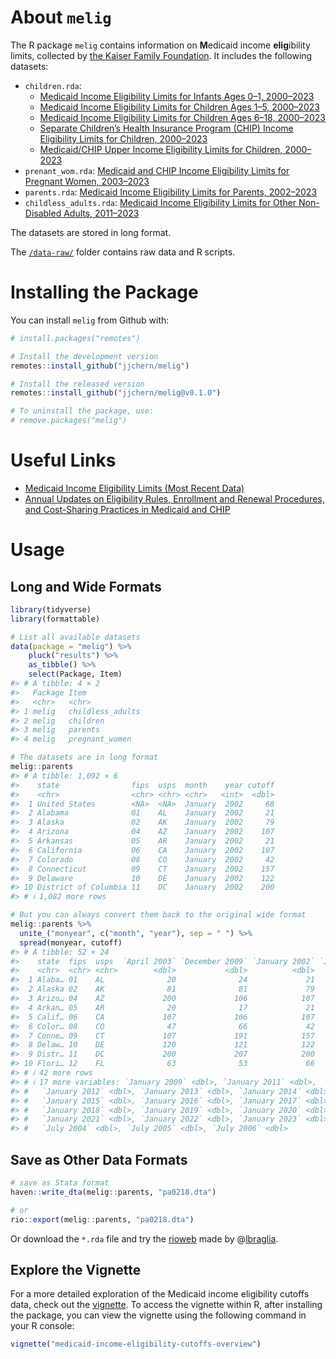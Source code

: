 
<!-- README.md is generated from README.Rmd. Please edit that file -->

# About `melig`

The R package `melig` contains information on **M**edicaid income
**elig**ibility limits, collected by [the Kaiser Family
Foundation](http://kff.org/data-collection/trends-in-medicaid-income-eligibility-limits/).
It includes the following datasets:

- `children.rda`:
  - [Medicaid Income Eligibility Limits for Infants Ages 0–1,
    2000–2023](https://www.kff.org/medicaid/state-indicator/medicaid-income-eligibility-limits-for-infants-ages-0-1/)
  - [Medicaid Income Eligibility Limits for Children Ages 1–5,
    2000–2023](https://www.kff.org/medicaid/state-indicator/medicaid-income-eligibility-limits-for-children-ages-1-5/)
  - [Medicaid Income Eligibility Limits for Children Ages 6–18,
    2000–2023](https://www.kff.org/medicaid/state-indicator/medicaid-income-eligibility-limits-for-children-ages-6-18/)
  - [Separate Children’s Health Insurance Program (CHIP) Income
    Eligibility Limits for Children,
    2000–2023](https://www.kff.org/medicaid/state-indicator/separate-childrens-health-insurance-program-chip-income-eligibility-limits-for-children/)
  - [Medicaid/CHIP Upper Income Eligibility Limits for Children,
    2000–2023](https://www.kff.org/medicaid/state-indicator/medicaidchip-upper-income-eligibility-limits-for-children/)
- `prenant_wom.rda`: [Medicaid and CHIP Income Eligibility Limits for
  Pregnant Women,
  2003–2023](https://www.kff.org/medicaid/state-indicator/medicaid-and-chip-income-eligibility-limits-for-pregnant-women/)
- `parents.rda`: [Medicaid Income Eligibility Limits for Parents,
  2002–2023](https://www.kff.org/medicaid/state-indicator/medicaid-income-eligibility-limits-for-parents/)
- `childless_adults.rda`: [Medicaid Income Eligibility Limits for Other
  Non-Disabled Adults,
  2011–2023](https://www.kff.org/medicaid/state-indicator/medicaid-income-eligibility-limits-for-other-non-disabled-adults/)

The datasets are stored in long format.

The
[`/data-raw/`](https://github.com/jjchern/melig/tree/master/data-raw)
folder contains raw data and R scripts.

# Installing the Package

You can install `melig` from Github with:

``` r
# install.packages("remotes")

# Install the development version
remotes::install_github("jjchern/melig")

# Install the released version
remotes::install_github("jjchern/melig@v0.1.0")

# To uninstall the package, use:
# remove.packages("melig")
```

# Useful Links

- [Medicaid Income Eligibility Limits (Most Recent
  Data)](http://kff.org/state-category/medicaid-chip/medicaidchip-eligibility-limits/)
- [Annual Updates on Eligibility Rules, Enrollment and Renewal
  Procedures, and Cost-Sharing Practices in Medicaid and
  CHIP](http://kff.org/medicaid/report/annual-updates-on-eligibility-rules-enrollment-and/)

# Usage

## Long and Wide Formats

``` r
library(tidyverse)
library(formattable)

# List all available datasets
data(package = "melig") %>% 
    pluck("results") %>% 
    as_tibble() %>% 
    select(Package, Item)
#> # A tibble: 4 × 2
#>   Package Item            
#>   <chr>   <chr>           
#> 1 melig   childless_adults
#> 2 melig   children        
#> 3 melig   parents         
#> 4 melig   pregnant_women

# The datasets are in long format
melig::parents
#> # A tibble: 1,092 × 6
#>    state                fips  usps  month    year cutoff
#>    <chr>                <chr> <chr> <chr>   <int>  <dbl>
#>  1 United States        <NA>  <NA>  January  2002     68
#>  2 Alabama              01    AL    January  2002     21
#>  3 Alaska               02    AK    January  2002     79
#>  4 Arizona              04    AZ    January  2002    107
#>  5 Arkansas             05    AR    January  2002     21
#>  6 California           06    CA    January  2002    107
#>  7 Colorado             08    CO    January  2002     42
#>  8 Connecticut          09    CT    January  2002    157
#>  9 Delaware             10    DE    January  2002    122
#> 10 District of Columbia 11    DC    January  2002    200
#> # ℹ 1,082 more rows

# But you can always convert them back to the original wide format
melig::parents %>% 
  unite_("monyear", c("month", "year"), sep = " ") %>% 
  spread(monyear, cutoff)
#> # A tibble: 52 × 24
#>    state  fips  usps  `April 2003` `December 2009` `January 2002` `January 2008`
#>    <chr>  <chr> <chr>        <dbl>           <dbl>          <dbl>          <dbl>
#>  1 Alaba… 01    AL              20              24             21             26
#>  2 Alaska 02    AK              81              81             79             81
#>  3 Arizo… 04    AZ             200             106            107            200
#>  4 Arkan… 05    AR              20              17             21             18
#>  5 Calif… 06    CA             107             106            107            106
#>  6 Color… 08    CO              47              66             42             66
#>  7 Conne… 09    CT             107             191            157            191
#>  8 Delaw… 10    DE             120             121            122            106
#>  9 Distr… 11    DC             200             207            200            207
#> 10 Flori… 12    FL              63              53             66             56
#> # ℹ 42 more rows
#> # ℹ 17 more variables: `January 2009` <dbl>, `January 2011` <dbl>,
#> #   `January 2012` <dbl>, `January 2013` <dbl>, `January 2014` <dbl>,
#> #   `January 2015` <dbl>, `January 2016` <dbl>, `January 2017` <dbl>,
#> #   `January 2018` <dbl>, `January 2019` <dbl>, `January 2020` <dbl>,
#> #   `January 2021` <dbl>, `January 2022` <dbl>, `January 2023` <dbl>,
#> #   `July 2004` <dbl>, `July 2005` <dbl>, `July 2006` <dbl>
```

## Save as Other Data Formats

``` r
# save as Stata format
haven::write_dta(melig::parents, "pa0218.dta")

# or
rio::export(melig::parents, "pa0218.dta")
```

Or download the `*.rda` file and try the
[rioweb](https://lbraglia.shinyapps.io/rioweb) made by
@[lbraglia](https://github.com/lbraglia).

## Explore the Vignette

For a more detailed exploration of the Medicaid income eligibility
cutoffs data, check out the
[vignette](https://jjchern.github.io/melig/articles/medicaid-income-eligibility-cutoffs-overview.html).
To access the vignette within R, after installing the package, you can
view the vignette using the following command in your R console:

``` r
vignette("medicaid-income-eligibility-cutoffs-overview")
```
